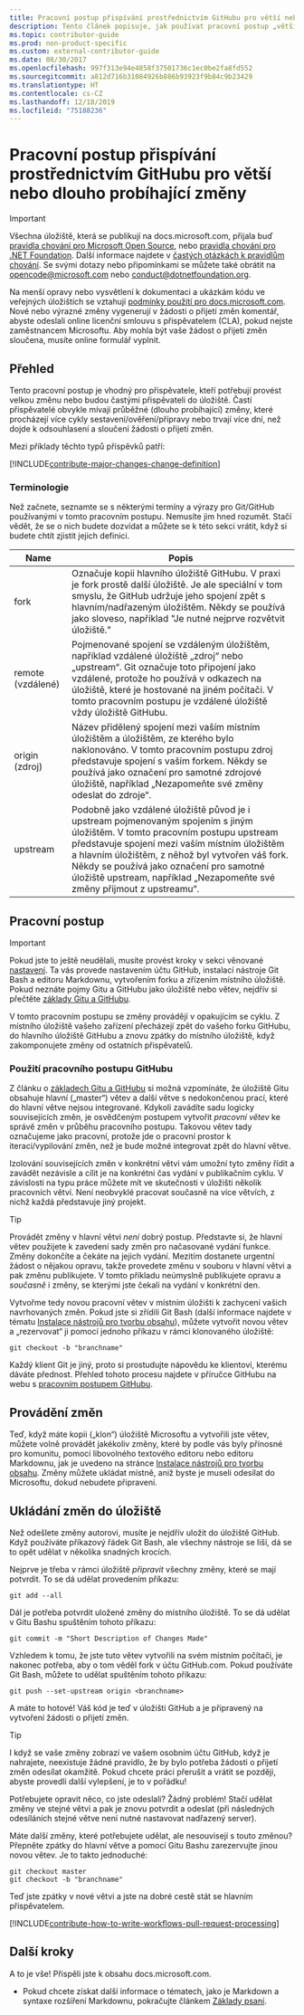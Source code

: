 ```yaml
---
title: Pracovní postup přispívání prostřednictvím GitHubu pro větší nebo dlouho probíhající změny
description: Tento článek popisuje, jak používat pracovní postup „větších“ přispěvatelů k přispívání do článků na webu docs.microsoft.com.
ms.topic: contributor-guide
ms.prod: non-product-specific
ms.custom: external-contributor-guide
ms.date: 08/30/2017
ms.openlocfilehash: 997f313e94e4858f37501736c1ec0be2fa8fd552
ms.sourcegitcommit: a812d716b31084926b886b93923f9b84c9b23429
ms.translationtype: HT
ms.contentlocale: cs-CZ
ms.lasthandoff: 12/18/2019
ms.locfileid: "75188236"
---
```

# <a name="github-contribution-workflow-for-major-or-long-running-changes"></a>Pracovní postup přispívání prostřednictvím GitHubu pro větší nebo dlouho probíhající změny

> [!IMPORTANT]
> Všechna úložiště, která se publikují na docs.microsoft.com, přijala buď [pravidla chování pro Microsoft Open Source](https://opensource.microsoft.com/codeofconduct/), nebo [pravidla chování pro .NET Foundation](https://dotnetfoundation.org/code-of-conduct). Další informace najdete v [častých otázkách k pravidlům chování](https://opensource.microsoft.com/codeofconduct/faq/). Se svými dotazy nebo připomínkami se můžete také obrátit na [opencode@microsoft.com](mailto:opencode@microsoft.com) nebo [conduct@dotnetfoundation.org](mailto:conduct@dotnetfoundation.org).<br>
>
> Na menší opravy nebo vysvětlení k dokumentaci a ukázkám kódu ve veřejných úložištích se vztahují [podmínky použití pro docs.microsoft.com](https://docs.microsoft.com/legal/termsofuse). Nové nebo výrazné změny vygenerují v žádosti o přijetí změn komentář, abyste odeslali online licenční smlouvu s přispěvatelem (CLA), pokud nejste zaměstnancem Microsoftu. Aby mohla být vaše žádost o přijetí změn sloučena, musíte online formulář vyplnit.

## <a name="overview"></a>Přehled

Tento pracovní postup je vhodný pro přispěvatele, kteří potřebují provést velkou změnu nebo budou častými přispěvateli do úložiště. Častí přispěvatelé obvykle mívají průběžné (dlouho probíhající) změny, které procházejí více cykly sestavení/ověření/přípravy nebo trvají více dní, než dojde k odsouhlasení a sloučení žádosti o přijetí změn.

Mezi příklady těchto typů příspěvků patří:

[!INCLUDE[contribute-major-changes-change-definition](includes/contribute-how-to-write-workflows-major-change-definition.md)]

### <a name="terminology"></a>Terminologie

Než začnete, seznamte se s některými termíny a výrazy pro Git/GitHub používanými v tomto pracovním postupu. Nemusíte jim hned rozumět. Stačí vědět, že se o nich budete dozvídat a můžete se k této sekci vrátit, když si budete chtít zjistit jejich definici.

| Name | Popis |
|-----------|-------------|
|fork|Označuje kopii hlavního úložiště GitHubu. V praxi je fork prostě další úložiště. Je ale speciální v tom smyslu, že GitHub udržuje jeho spojení zpět s hlavním/nadřazeným úložištěm. Někdy se používá jako sloveso, například "Je nutné nejprve rozvětvit úložiště."|
|remote (vzdálené)|Pojmenované spojení se vzdáleným úložištěm, například vzdálené úložiště „zdroj“ nebo „upstream“. Git označuje toto připojení jako vzdálené, protože ho používá v odkazech na úložiště, které je hostované na jiném počítači. V tomto pracovním postupu je vzdálené úložiště vždy úložiště GitHubu.|
|origin (zdroj)|Název přidělený spojení mezi vaším místním úložištěm a úložištěm, ze kterého bylo naklonováno. V tomto pracovním postupu zdroj představuje spojení s vaším forkem. Někdy se používá jako označení pro samotné zdrojové úložiště, například „Nezapomeňte své změny odeslat do zdroje“.|
|upstream|Podobně jako vzdálené úložiště původ je i upstream pojmenovaným spojením s jiným úložištěm. V tomto pracovním postupu upstream představuje spojení mezi vaším místním úložištěm a hlavním úložištěm, z něhož byl vytvořen váš fork. Někdy se používá jako označení pro samotné úložiště upstream, například „Nezapomeňte své změny přijmout z upstreamu“.|

## <a name="workflow"></a>Pracovní postup

>[!IMPORTANT]
> Pokud jste to ještě neudělali, musíte provést kroky v sekci věnované [nastavení](get-started-setup-github.md). Ta vás provede nastavením účtu GitHub, instalací nástroje Git Bash a editoru Markdownu, vytvořením forku a zřízením místního úložiště. Pokud neznáte pojmy Gitu a GitHubu jako úložiště nebo větev, nejdřív si přečtěte [základy Gitu a GitHubu](git-github-fundamentals.md).

V tomto pracovním postupu se změny provádějí v opakujícím se cyklu. Z místního úložiště vašeho zařízení přecházejí zpět do vašeho forku GitHubu, do hlavního úložiště GitHubu a znovu zpátky do místního úložiště, když zakomponujete změny od ostatních přispěvatelů.

### <a name="use-github-flow"></a>Použití pracovního postupu GitHubu

Z článku o [základech Gitu a GitHubu](git-github-fundamentals.md#git) si možná vzpomínáte, že úložiště Gitu obsahuje hlavní („master“) větev a další větve s nedokončenou prací, které do hlavní větve nejsou integrované. Kdykoli zavádíte sadu logicky souvisejících změn, je osvědčeným postupem vytvořit *pracovní větev* ke správě změn v průběhu pracovního postupu. Takovou větev tady označujeme jako pracovní, protože jde o pracovní prostor k iteraci/vypilování změn, než je bude možné integrovat zpět do hlavní větve.

Izolování souvisejících změn v konkrétní větvi vám umožní tyto změny řídit a zavádět nezávisle a cílit je na konkrétní čas vydání v publikačním cyklu. V závislosti na typu práce můžete mít ve skutečnosti v úložišti několik pracovních větví. Není neobvyklé pracovat současně na více větvích, z nichž každá představuje jiný projekt.

>[!TIP]
>Provádět změny v hlavní větvi *není* dobrý postup. Představte si, že hlavní větev použijete k zavedení sady změn pro načasované vydání funkce. Změny dokončíte a čekáte na jejich vydání. Mezitím dostanete urgentní žádost o nějakou opravu, takže provedete změnu v souboru v hlavní větvi a pak změnu publikujete. V tomto příkladu neúmyslně publikujete opravu a *současně* i změny, se kterými jste čekali na vydání v konkrétní den.

Vytvořme tedy novou pracovní větev v místním úložišti k zachycení vašich navrhovaných změn. Pokud jste si zřídili Git Bash (další informace najdete v tématu [Instalace nástrojů pro tvorbu obsahu](get-started-setup-tools.md)), můžete vytvořit novou větev a „rezervovat“ ji pomocí jednoho příkazu v rámci klonovaného úložiště:

````
git checkout -b "branchname"
````

Každý klient Git je jiný, proto si prostudujte nápovědu ke klientovi, kterému dáváte přednost. Přehled tohoto procesu najdete v příručce GitHubu na webu s [pracovním postupem GitHubu](https://guides.github.com/introduction/flow/).

## <a name="making-your-changes"></a>Provádění změn

Teď, když máte kopii („klon“) úložiště Microsoftu a vytvořili jste větev, můžete volně provádět jakékoliv změny, které by podle vás byly přínosné pro komunitu, pomocí libovolného textového editoru nebo editoru Markdownu, jak je uvedeno na stránce [Instalace nástrojů pro tvorbu obsahu](get-started-setup-tools.md).  Změny můžete ukládat místně, aniž byste je museli odesílat do Microsoftu, dokud nebudete připraveni.

## <a name="saving-changes-to-your-repository"></a>Ukládání změn do úložiště

Než odešlete změny autorovi, musíte je nejdřív uložit do úložiště GitHub.  Když používáte příkazový řádek Git Bash, ale všechny nástroje se liší, dá se to opět udělat v několika snadných krocích.

Nejprve je třeba v rámci úložiště _připravit_ všechny změny, které se mají potvrdit.  To se dá udělat provedením příkazu:

````
git add --all
````

Dál je potřeba potvrdit uložené změny do místního úložiště.  To se dá udělat v Gitu Bashu spuštěním tohoto příkazu:

````
git commit -m "Short Description of Changes Made"
````

Vzhledem k tomu, že jste tuto větev vytvořili na svém místním počítači, je nakonec potřeba, aby o tom věděl fork v účtu GitHub.com.  Pokud používáte Git Bash, můžete to udělat spuštěním tohoto příkazu:

````
git push --set-upstream origin <branchname>
````

A máte to hotové!  Váš kód je teď v úložišti GitHub a je připravený na vytvoření žádosti o přijetí změn.  

>[!TIP]
> I když se vaše změny zobrazí ve vašem osobním účtu GitHub, když je nahrajete, neexistuje žádné pravidlo, že by bylo potřeba žádosti o přijetí změn odesílat okamžitě.  Pokud chcete práci přerušit a vrátit se později, abyste provedli další vylepšení, je to v pořádku!

Potřebujete opravit něco, co jste odeslali?  Žádný problém!  Stačí udělat změny ve stejné větvi a pak je znovu potvrdit a odeslat (při následných odesíláních stejné větve není nutné nastavovat nadřazený server).

Máte další změny, které potřebujete udělat, ale nesouvisejí s touto změnou?  Přepněte zpátky do hlavní větve a pomocí Gitu Bashu zarezervujte jinou novou větev. Je to takto jednoduché:

````
git checkout master
git checkout -b "branchname"
````

Teď jste zpátky v nové větvi a jste na dobré cestě stát se hlavním přispěvatelem.

[!INCLUDE[contribute-how-to-write-workflows-pull-request-processing](includes/contribute-how-to-write-workflows-pull-request-processing.md)]

## <a name="next-steps"></a>Další kroky

A to je vše! Přispěli jste k obsahu docs.microsoft.com.

- Pokud chcete získat další informace o tématech, jako je Markdown a syntaxe rozšíření Markdownu, pokračujte článkem [Základy psaní](how-to-write-use-markdown.md).
